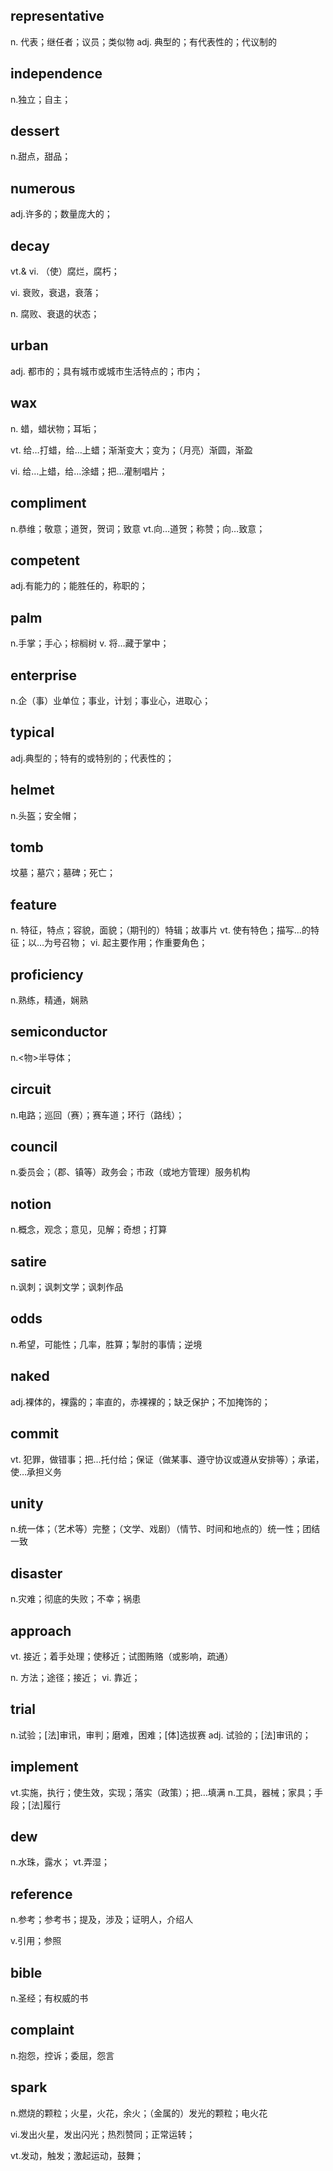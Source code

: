 
## representative
n.
代表；继任者；议员；类似物
adj.
典型的；有代表性的；代议制的

## independence
n.独立；自主；
## dessert
n.甜点，甜品；
## numerous
adj.许多的；数量庞大的；
## decay
vt.& vi.
（使）腐烂，腐朽；

vi.
衰败，衰退，衰落；

n.
腐败、衰退的状态；
## urban
adj.
都市的；具有城市或城市生活特点的；市内；

## wax
n.
蜡，蜡状物；耳垢；

vt.
给…打蜡，给…上蜡；渐渐变大；变为；（月亮）渐圆，渐盈

vi.
给…上蜡，给…涂蜡；把…灌制唱片；

## compliment
n.恭维；敬意；道贺，贺词；致意
vt.向…道贺；称赞；向…致意；
## competent
adj.有能力的；能胜任的，称职的；
## palm
n.手掌；手心；棕榈树
v.
将…藏于掌中；
## enterprise
n.企（事）业单位；事业，计划；事业心，进取心；
## typical
adj.典型的；特有的或特别的；代表性的；
## helmet
n.头盔；安全帽；
## tomb
坟墓；墓穴；墓碑；死亡；

## feature
n.
特征，特点；容貌，面貌；（期刊的）特辑；故事片
vt.
使有特色；描写…的特征；以…为号召物；
vi.
起主要作用；作重要角色；
## proficiency
n.熟练，精通，娴熟
## semiconductor
n.<物>半导体；

## circuit
n.电路；巡回（赛）；赛车道；环行（路线）；
## council
n.委员会；（郡、镇等）政务会；市政（或地方管理）服务机构
## notion
n.概念，观念；意见，见解；奇想；打算
## satire
n.讽刺；讽刺文学；讽刺作品

## odds
n.希望，可能性；几率，胜算；掣肘的事情；逆境
## naked
adj.裸体的，裸露的；率直的，赤裸裸的；缺乏保护；不加掩饰的；
## commit
vt.
犯罪，做错事；把…托付给；保证（做某事、遵守协议或遵从安排等）；承诺，使…承担义务
## unity
n.统一体；（艺术等）完整；（文学、戏剧）（情节、时间和地点的）统一性；团结一致
## disaster
n.灾难；彻底的失败；不幸；祸患
## approach
vt.
接近；着手处理；使移近；试图贿赂（或影响，疏通）

n.
方法；途径；接近；
vi.
靠近；
## trial
n.试验；[法]审讯，审判；磨难，困难；[体]选拔赛
adj.
试验的；[法]审讯的；
## implement
vt.实施，执行；使生效，实现；落实（政策）；把…填满
n.工具，器械；家具；手段；[法]履行
## dew
n.水珠，露水；
vt.弄湿；
## reference
n.参考；参考书；提及，涉及；证明人，介绍人

v.引用；参照
## bible
n.圣经；有权威的书
## complaint
n.抱怨，控诉；委屈，怨言
## spark
n.燃烧的颗粒；火星，火花，余火；（金属的）发光的颗粒；电火花

vi.发出火星，发出闪光；热烈赞同；正常运转；

vt.发动，触发；激起运动，鼓舞；